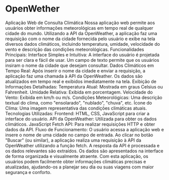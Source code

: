 # OpenWether
 Aplicação Web de Consulta Climática  Nossa aplicação web permite aos usuários obter informações meteorológicas em tempo real de qualquer cidade do mundo. Utilizando a API da OpenWeather, a aplicação faz uma requisição com o nome da cidade fornecida pelo usuário e exibe na tela diversos dados climáticos, incluindo temperatura, umidade, velocidade do vento e descrição das condições meteorológicas.  Funcionalidades Principais: Interface Simples e Intuitiva: A interface do usuário é projetada para ser clara e fácil de usar. Um campo de texto permite que os usuários insiram o nome da cidade que desejam consultar.  Dados Climáticos em Tempo Real: Após inserir o nome da cidade e enviar a requisição, a aplicação faz uma chamada à API da OpenWeather. Os dados são atualizados em tempo real e exibidos imediatamente na tela.  Exibição de Informações Detalhadas:  Temperatura Atual: Mostrada em graus Celsius ou Fahrenheit. Umidade Relativa: Exibida em porcentagem. Velocidade do Vento: Exibida em km/h ou m/s. Condições Meteorológicas: Uma descrição textual do clima, como "ensolarado", "nublado", "chuva", etc. Ícone do Clima: Uma imagem representativa das condições climáticas atuais. Tecnologias Utilizadas: Frontend: HTML, CSS, JavaScript para criar a interface do usuário. API da OpenWeather: Utilizada para obter os dados climáticos. JavaScript Fetch API: Para realizar requisições HTTP e obter dados da API. Fluxo de Funcionamento: O usuário acessa a aplicação web e insere o nome de uma cidade no campo de entrada. Ao clicar no botão "Buscar" (ou similar), a aplicação realiza uma requisição à API da OpenWeather utilizando a função fetch. A resposta da API é processada e os dados relevantes são extraídos. Os dados são apresentados na interface de forma organizada e visualmente atraente. Com esta aplicação, os usuários podem facilmente obter informações climáticas precisas e atualizadas, ajudando-os a planejar seu dia ou suas viagens com maior segurança e conforto.
